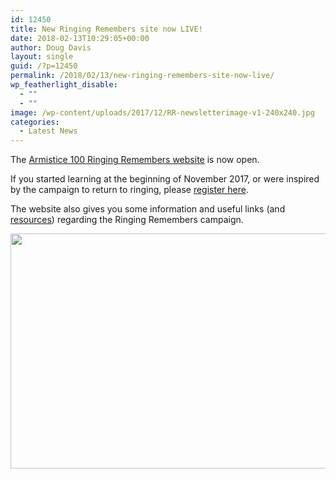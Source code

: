 ```yaml
---
id: 12450
title: New Ringing Remembers site now LIVE!
date: 2018-02-13T10:29:05+00:00
author: Doug Davis
layout: single
guid: /?p=12450
permalink: /2018/02/13/new-ringing-remembers-site-now-live/
wp_featherlight_disable:
  - ""
  - ""
image: /wp-content/uploads/2017/12/RR-newsletterimage-v1-240x240.jpg
categories:
  - Latest News
---
```

The <a href="/ringingremembers/?rf=32" target="_blank" rel="noopener">Armistice 100 Ringing Remembers website</a> is now open.

If you started learning at the beginning of November 2017, or were inspired by the campaign to return to ringing, please <a href="/ringingremembers/register/?rf=32" target="_blank" rel="noopener">register here</a>.

The website also gives you some information and useful links (and [resources](https://a100./resources/)) regarding the Ringing Remembers campaign.

<p style="text-align: center;">
  <a href="https://cccbr.org.uk/wp-content/uploads/2018/02/rrwebsite.jpg"><img loading="lazy" class="alignnone size-large wp-image-12453" src="https://cccbr.org.uk/wp-content/uploads/2018/02/rrwebsite-1024x601.jpg" alt="" width="640" height="376" srcset="https://cccbr.org.uk/wp-content/uploads/2018/02/rrwebsite-1024x601.jpg 1024w, https://cccbr.org.uk/wp-content/uploads/2018/02/rrwebsite-300x176.jpg 300w, https://cccbr.org.uk/wp-content/uploads/2018/02/rrwebsite-768x451.jpg 768w, https://cccbr.org.uk/wp-content/uploads/2018/02/rrwebsite-600x352.jpg 600w" sizes="(max-width: 640px) 100vw, 640px" /></a>
</p>
